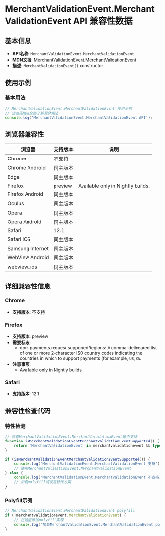 # MerchantValidationEvent.MerchantValidationEvent API 兼容性数据

## 基本信息

- **API名称**: `MerchantValidationEvent.MerchantValidationEvent`
- **MDN文档**: [MerchantValidationEvent.MerchantValidationEvent](https://developer.mozilla.org/docs/Web/API/MerchantValidationEvent/MerchantValidationEvent)
- **描述**: `MerchantValidationEvent()` constructor

## 使用示例

### 基本用法

```javascript
// MerchantValidationEvent.MerchantValidationEvent 使用示例
// 请查阅MDN文档了解具体用法
console.log('MerchantValidationEvent.MerchantValidationEvent API');
```

## 浏览器兼容性

| 浏览器 | 支持版本 | 说明 |
|--------|----------|------|
| Chrome | 不支持 |  |
| Chrome Android | 同主版本 |  |
| Edge | 同主版本 |  |
| Firefox | preview | Available only in Nightly builds. |
| Firefox Android | 同主版本 |  |
| Oculus | 同主版本 |  |
| Opera | 同主版本 |  |
| Opera Android | 同主版本 |  |
| Safari | 12.1 |  |
| Safari iOS | 同主版本 |  |
| Samsung Internet | 同主版本 |  |
| WebView Android | 同主版本 |  |
| webview_ios | 同主版本 |  |

## 详细兼容性信息

### Chrome

- **支持版本**: 不支持

### Firefox

- **支持版本**: preview
- **需要标志**: 
  - dom.payments.request.supportedRegions: A comma-delineated list of one or more 2-character ISO country codes indicating the countries in which to support payments (for example, <code>US,CA</code>.
- **注意事项**:
  - Available only in Nightly builds.

### Safari

- **支持版本**: 12.1

## 兼容性检查代码

### 特性检测

```javascript
// 检查MerchantValidationEvent.MerchantValidationEvent是否支持
function isMerchantValidationEventMerchantValidationEventSupported() {
    return 'MerchantValidationEvent' in merchantvalidationevent && typeof merchantvalidationevent.MerchantValidationEvent === 'function';
}

if (isMerchantValidationEventMerchantValidationEventSupported()) {
    console.log('MerchantValidationEvent.MerchantValidationEvent 支持');
    // 使用MerchantValidationEvent.MerchantValidationEvent
} else {
    console.log('MerchantValidationEvent.MerchantValidationEvent 不支持，需要polyfill');
    // 加载polyfill或使用替代方案
}
```

### Polyfill示例

```javascript
// MerchantValidationEvent.MerchantValidationEvent polyfill
if (!merchantvalidationevent.MerchantValidationEvent) {
    // 在这里添加polyfill实现
    console.log('加载MerchantValidationEvent.MerchantValidationEvent polyfill');
}
```

